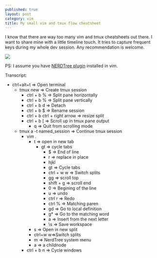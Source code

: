 ```yaml
---
published: true
layout: post
category: vim
title: My small vim and tmux flow cheatsheet
---
```

I know that there are way too many vim and tmux cheatsheets out there. I want to share mine with a little timeline touch. It tries to capture frequent keys during my whole dev session. Any recommendation is welcome.

![](https://devdala.files.wordpress.com/2018/12/ctrlaltt-2.png)

PS: I assume you have [NERDTree plugin](https://github.com/scrooloose/nerdtree) installed in vim.

Transcript:

* ctrl+alt+t => Open terminal
	* tmux new => Create tmux session
		* ctrl + b % => Split pane horizontally
		* ctrl + b % => Split pane vertically
		* ctrl + b d => Detach
		* ctrl + b $ => Rename session
		* ctrl + b ctrl + right arrow => resize split
		* ctrl + b [ => Scroll up in tmux pane output
			* q => Quit from scrolling mode
	* tmux a -t named_session => Continue tmux session
		* vim .
			* t => open in new tab
				* gt => cycle tabs
					* $ => End of line
					* r => replace in place
					* hjkl
					* gt => Cycle tabs
					* ctrl + w w => Switch splits
					* gg => scroll top
					* shift + g => scroll end
					* 0 => Begining of the line
					* u => undo
                    * ctrl r => Redo
					* ctrl % => Matching paren
					* gd => Go to local definition
					* g* => Go to the matching word
					* a => Insert from the next letter
					* \s => Save workspace
			* s => Open in new split
			* ctrl+w w=>Switch splits
			* m => NerdTree system menu
			* a => a childnode
		* ctrl + b n => Cycle windows
